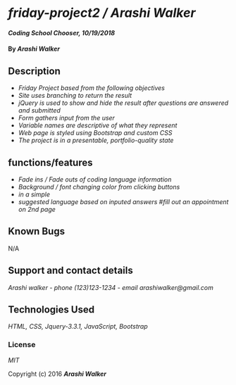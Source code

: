 # _friday-project2 / Arashi Walker_

#### _Coding School Chooser, 10/19/2018_

#### By _Arashi Walker_

## Description

* _Friday Project based from the following objectives_
* _Site uses branching to return the result_
* _jQuery is used to show and hide the result after questions are answered and submitted_
* _Form gathers input from the user_
* _Variable names are descriptive of what they represent_
* _Web page is styled using Bootstrap and custom CSS_
* _The project is in a presentable, portfolio-quality state_

## functions/features

* _Fade ins / Fade outs of coding language information_
* _Background / font changing color from clicking buttons_
* _in a simple_
* _suggested language based on inputed answers_
#_fill out an appointment on 2nd page_

## Known Bugs

N/A

## Support and contact details

_Arashi walker - phone (123)123-1234 - email arashiwalker@gmail.com_

## Technologies Used

_HTML, CSS, Jquery-3.3.1, JavaScript, Bootstrap_


### License

*MIT*

Copyright (c) 2016 **_Arashi Walker_**
